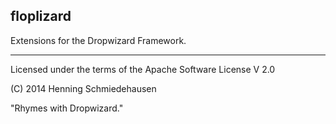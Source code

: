 ## floplizard

Extensions for the Dropwizard Framework.


---- 
Licensed under the terms of the Apache Software License V 2.0

(C) 2014 Henning Schmiedehausen

"Rhymes with Dropwizard."
